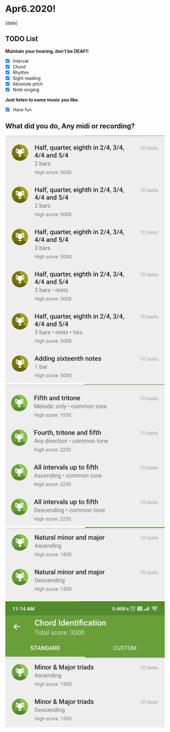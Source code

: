 # Apr6.2020!
[date]

## TODO List
__Maintain your hearing, don't be DEAF!!__
- [x] Interval
- [x] Chord
- [x] Rhythm
- [x] Sight reading
- [x] Absolute pitch
- [x] Note singing  

__Just listen to some music you like.__
- [x] Have fun  

## What did you do, Any midi or recording?
![1](../images/Apr12.2020/1.jpg)
![2](../images/Apr12.2020/2.jpg)
![3](../images/Apr12.2020/3.jpg)
![4](../images/Apr12.2020/4.jpg)

